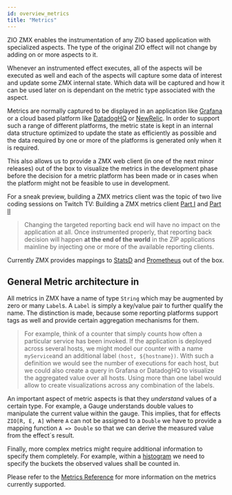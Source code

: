 ```yaml
---
id: overview_metrics
title: "Metrics"
---
```

ZIO ZMX enables the instrumentation of any ZIO based application with specialized aspects. The type of the original ZIO effect will not change by adding on or more aspects to it. 

Whenever an instrumented effect executes, all of the aspects will be executed as well and each of the 
aspects will capture some data of interest and update some ZMX internal state. Which data will be captured and how it can be used later on is dependant on the metric type associated with the aspect. 

Metrics are normally captured to be displayed in an application like [Grafana](https://grafana.com/) or a cloud based platform like [DatadogHQ](https://docs.datadoghq.com/) or [NewRelic](https://newrelic.com). 
In order to support such a range of different platforms, the metric state is kept in an internal data structure optimized to update the state as efficiently as possible and the data required by one or more of 
the platforms is generated only when it is required. 

This also allows us to provide a ZMX web client (in one of the next minor releases) out of the box to visualize the metrics in the development phase before the decision for a metric platform has been 
made or in cases when the platform might not be feasible to use in development. 

For a sneak preview, building a ZMX metrics client was the topic of two live coding sessions on Twitch TV: 
Building a ZMX metrics client [Part I](https://www.twitch.tv/kitlangton/video/1038831171) and [Part II](https://www.twitch.tv/kitlangton/video/1038926026)

> Changing the targeted reporting back end will have no impact on the application at all. Once instrumented properly, that reporting back decision will happen __at the end of the world__
> in the ZIP applications mainline by injecting one or more of the available reporting clients.

Currently ZMX provides mappings to [StatsD](https://docs.datadoghq.com/) and [Prometheus](https://prometheus.io/) out of the box. 

## General Metric architecture in 

All metrics in ZMX have a name of type `String` which may be augmented by zero or many `Label`s. A `Label` is simply a key/value pair to further qualify the name. 
The distinction is made, because some reporting platforms support tags as well and provide certain aggregation mechanisms for them. 

> For example, think of a counter that simply counts how often a particular service has been invoked. If the application is deployed across several hosts, we might 
> model our counter with a name `myService`and an additional label `(host, ${hostname})`. With such a definition we would see the number of executions for each host, 
> but we could also create a query in Grafana or DatadogHQ to visualize the aggregated value over all hosts. Using more than one label would allow to create visualizations 
> across any combination of the labels. 

An important aspect of metric aspects is that they _understand_ values of a certain type. For example, a Gauge understands double values to manipulate the current 
value within the gauge. This implies, that for effects `ZIO[R, E, A]` where `A` can not be assigned to a `Double` we have to provide a mapping function `A => Double`
so that we can derive the measured value from the effect´s result. 

Finally, more complex metrics might require additional information to specify them completely. For example, within a [histogram](../metrics/index.md#histograms) we need to specify the 
buckets the observed values shall be counted in. 

Please refer to the [Metrics Reference](../metrics/index.md) for more information on the metrics currently supported.
